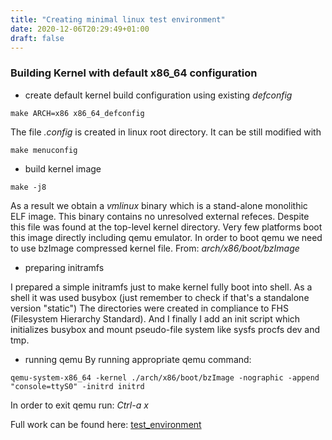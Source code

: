 ```yaml
---
title: "Creating minimal linux test environment"
date: 2020-12-06T20:29:49+01:00
draft: false
---
```


### Building Kernel with default x86_64 configuration

- create default kernel build configuration using existing *defconfig*
```
make ARCH=x86 x86_64_defconfig
```
The file *.config* is created in linux root directory. It can be still modified with
```
make menuconfig
```
- build kernel image
```
make -j8
```
As a result we obtain a *vmlinux* binary which is a stand-alone monolithic ELF image.
This binary contains no unresolved external refeces. Despite this file was found at the
top-level kernel directory. Very few platforms boot this image directly including qemu emulator.
In order to boot qemu we need to use bzImage compressed kernel file. From:
_arch/x86/boot/bzImage_

- preparing initramfs

I prepared a simple initramfs just to make kernel fully boot into shell. As a shell
it was used busybox (just remember to check if that's a standalone version "static")
The directories were created in compliance to FHS (Filesystem Hierarchy Standard).
And I finally I add an init script which initializes busybox and mount pseudo-file system like
sysfs procfs dev and tmp.

- running qemu
By running appropriate qemu command:
```
qemu-system-x86_64 -kernel ./arch/x86/boot/bzImage -nographic -append "console=ttyS0" -initrd initrd
```

In order to exit qemu run: _Ctrl-a x_

Full work can be found here: [test_environment](https://notabug.org/damaxi/test_environment)
